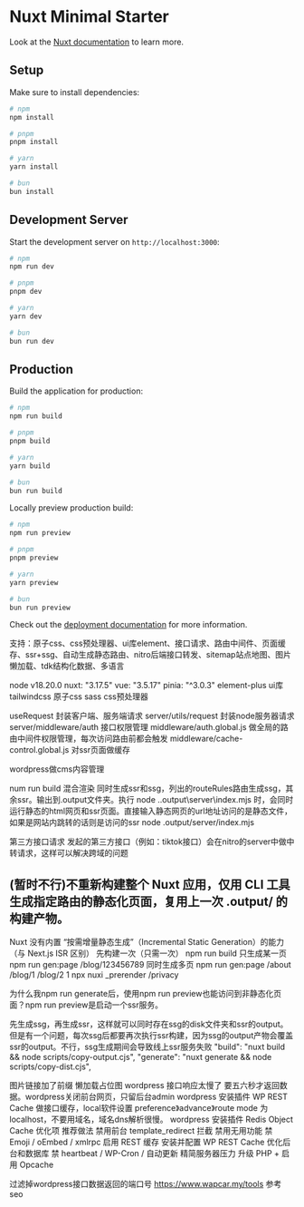 # Nuxt Minimal Starter

Look at the [Nuxt documentation](https://nuxt.com/docs/getting-started/introduction) to learn more.

## Setup

Make sure to install dependencies:

```bash
# npm
npm install

# pnpm
pnpm install

# yarn
yarn install

# bun
bun install
```

## Development Server

Start the development server on `http://localhost:3000`:

```bash
# npm
npm run dev

# pnpm
pnpm dev

# yarn
yarn dev

# bun
bun run dev
```

## Production

Build the application for production:

```bash
# npm
npm run build

# pnpm
pnpm build

# yarn
yarn build

# bun
bun run build
```

Locally preview production build:

```bash
# npm
npm run preview

# pnpm
pnpm preview

# yarn
yarn preview

# bun
bun run preview
```

Check out the [deployment documentation](https://nuxt.com/docs/getting-started/deployment) for more information.

支持：原子css、css预处理器、ui库element、接口请求、路由中间件、页面缓存、ssr+ssg、自动生成静态路由、nitro后端接口转发、sitemap站点地图、图片懒加载、tdk结构化数据、多语言


node v18.20.0
nuxt: "3.17.5"
vue: "3.5.17"
pinia: "^3.0.3"
element-plus ui库
tailwindcss 原子css
sass css预处理器


useRequest 封装客户端、服务端请求
server/utils/request 封装node服务器请求
server/middleware/auth 接口权限管理
middleware/auth.global.js 做全局的路由中间件权限管理，每次访问路由前都会触发
middleware/cache-control.global.js 对ssr页面做缓存

wordpress做cms内容管理



num run build 混合渲染 同时生成ssr和ssg，列出的routeRules路由生成ssg，其余ssr。输出到.output文件夹。执行 node .\.output\server\index.mjs 时，会同时运行静态的html网页和ssr页面。直接输入静态网页的url地址访问的是静态文件，如果是网站内跳转的话则是访问的ssr
node .output/server/index.mjs

第三方接口请求
发起的第三方接口（例如：tiktok接口）会在nitro的server中做中转请求，这样可以解决跨域的问题

## (暂时不行)不重新构建整个 Nuxt 应用，仅用 CLI 工具生成指定路由的静态化页面，复用上一次 .output/ 的构建产物。
Nuxt 没有内置 “按需增量静态生成”（Incremental Static Generation）的能力（与 Next.js ISR 区别）
先构建一次（只需一次）
npm run build
只生成某一页
npm run gen:page /blog/123456789
同时生成多页
npm run gen:page /about /blog/1 /blog/2
1
npx nuxi _prerender /privacy



为什么我npm run generate后，使用npm run preview也能访问到非静态化页面？npm run preview是启动一个ssr服务。


先生成ssg，再生成ssr，这样就可以同时存在ssg的disk文件夹和ssr的output。但是有一个问题，每次ssg后都要再次执行ssr构建，因为ssg的output产物会覆盖ssr的output。不行，ssg生成期间会导致线上ssr服务失败
    "build": "nuxt build && node scripts/copy-output.cjs",
    "generate": "nuxt generate && node scripts/copy-dist.cjs",



图片链接加了前缀 懒加载占位图
wordpress 接口响应太慢了 要五六秒才返回数据。wordpress关闭前台网页，只留后台admin
wordpress 安装插件 WP REST Cache 做接口缓存，local软件设置 preference》advance》route mode 为localhost，不要用域名，域名dns解析很慢。
wordpress 安装插件 Redis Object Cache
优化项	推荐做法
禁用前台	template_redirect 拦截
禁用无用功能	禁 Emoji / oEmbed / xmlrpc
启用 REST 缓存	安装并配置 WP REST Cache
优化后台和数据库	禁 heartbeat / WP-Cron / 自动更新
精简服务器压力	升级 PHP + 启用 Opcache

过滤掉wordpress接口数据返回的端口号
https://www.wapcar.my/tools 参考seo



